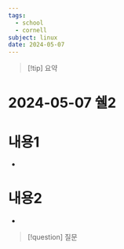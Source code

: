 ```yaml
---
tags:
  - school
  - cornell
subject: linux
date: 2024-05-07
---
```

> [!tip] 요약
# 2024-05-07 쉘2
# 내용1
- 
# 내용2
- 
> [!question] 질문
